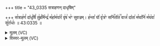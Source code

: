 +++
title = "43_0335 सत्राहणन् दाधृषिम्"

+++
स꣣त्राह꣢णं꣣ दा꣡धृ꣢षिं꣣ तु꣢म्र꣣मि꣡न्द्रं꣢ म꣣हा꣡म꣢पा꣣रं꣡ वृ꣢ष꣣ भ꣢ꣳ सुवज्रम्। ह꣢न्ता꣣ यो꣢ वृ꣣त्र꣡ꣳ सनि꣢꣯तो꣣त꣢꣫ वाजं꣣ दा꣡ता꣢ म꣣घा꣡नि꣢ म꣣घ꣡वा꣢ सु꣣रा꣡धाः꣢ ॥ 43:0335 ॥

<details><summary>मूलम् (VC)</summary>

स꣣त्राह꣢णं꣣ दा꣡धृ꣢षिं꣣ तु꣢म्र꣣मि꣡न्द्रं꣢ म꣣हा꣡म꣢पा꣣रं꣡ वृ꣢ष꣣भ꣢ꣳ सु꣣व꣡ज्र꣢म् । ह꣢न्ता꣣ यो꣢ वृ꣣त्र꣡ꣳ सनि꣢꣯तो꣣त꣢꣫ वाजं꣣ दा꣢ता꣢ म꣣घा꣡नि꣢ म꣣घ꣡वा꣢ सु꣣रा꣡धाः꣢ ॥३३५॥
</details>

<details><summary>विस्वर-मूलम् (VC)</summary>

सत्राहणं दाधृषिं तुम्रमिन्द्रं महामपारं वृषभꣳ सुवज्रम् । हन्ता यो वृत्रꣳ सनितोत वाजं दाता मघानि मघवा सुराधाः ॥३३५॥
</details>